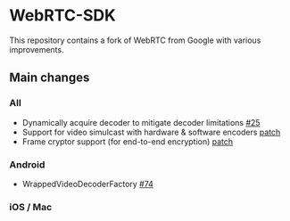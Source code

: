 # WebRTC-SDK

This repository contains a fork of WebRTC from Google with various improvements.

## Main changes

### All

- Dynamically acquire decoder to mitigate decoder limitations [#25](https://github.com/webrtc-sdk/webrtc/pull/25)
- Support for video simulcast with hardware & software encoders [patch](https://github.com/webrtc-sdk/webrtc/commit/ee030264e2274a2c90548a99b448782049e48fb4)
- Frame cryptor support (for end-to-end encryption) [patch](https://github.com/webrtc-sdk/webrtc/commit/3a2c008529a15fecde5f979a6ebb75c05463d45e)

### Android

- WrappedVideoDecoderFactory [#74](https://github.com/webrtc-sdk/webrtc/pull/74)

### iOS / Mac

[native-dev]: https://webrtc.googlesource.com/src/+/main/docs/native-code/
